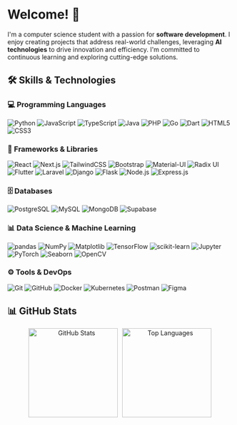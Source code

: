 # Welcome! 👋

I'm a computer science student with a passion for **software development**. I enjoy creating projects that address real-world challenges, leveraging **AI technologies** to drive innovation and efficiency. I'm committed to continuous learning and exploring cutting-edge solutions.

## 🛠️ Skills & Technologies

### 💻 Programming Languages
![Python](https://img.shields.io/badge/Python-white?style=flat-square&logo=python&logoColor=3776AB) ![JavaScript](https://img.shields.io/badge/JavaScript-white?style=flat-square&logo=javascript&logoColor=F7DF1E) ![TypeScript](https://img.shields.io/badge/TypeScript-white?style=flat-square&logo=typescript&logoColor=3178C6) ![Java](https://img.shields.io/badge/Java-white?style=flat-square&logo=java&logoColor=007396) ![PHP](https://img.shields.io/badge/PHP-white?style=flat-square&logo=php&logoColor=777BB4) ![Go](https://img.shields.io/badge/Go-white?style=flat-square&logo=go&logoColor=00ADD8) ![Dart](https://img.shields.io/badge/Dart-white?style=flat-square&logo=dart&logoColor=0175C2) ![HTML5](https://img.shields.io/badge/HTML5-white?style=flat-square&logo=html5&logoColor=E34F26) ![CSS3](https://img.shields.io/badge/CSS3-white?style=flat-square&logo=css3&logoColor=1572B6)

### 🚀 Frameworks & Libraries
![React](https://img.shields.io/badge/React-white?style=flat-square&logo=react&logoColor=61DAFB)
![Next.js](https://img.shields.io/badge/Next.js-white?style=flat-square&logo=nextdotjs&logoColor=000000)
![TailwindCSS](https://img.shields.io/badge/TailwindCSS-white?style=flat-square&logo=tailwind-css&logoColor=38B2AC)
![Bootstrap](https://img.shields.io/badge/Bootstrap-white?style=flat-square&logo=bootstrap&logoColor=7952B3)
![Material-UI](https://img.shields.io/badge/Material--UI-white?style=flat-square&logo=mui&logoColor=0081CB)
![Radix UI](https://img.shields.io/badge/Radix%20UI-white?style=flat-square&logo=radix-ui&logoColor=000000)
![Flutter](https://img.shields.io/badge/Flutter-white?style=flat-square&logo=flutter&logoColor=02569B)
![Laravel](https://img.shields.io/badge/Laravel-white?style=flat-square&logo=laravel&logoColor=FF2D20)
![Django](https://img.shields.io/badge/Django-white?style=flat-square&logo=django&logoColor=092E20)
![Flask](https://img.shields.io/badge/Flask-white?style=flat-square&logo=flask&logoColor=000000)
![Node.js](https://img.shields.io/badge/Node.js-white?style=flat-square&logo=nodedotjs&logoColor=339933)
![Express.js](https://img.shields.io/badge/Express.js-white?style=flat-square&logo=express&logoColor=000000)

### 🗄️ Databases
![PostgreSQL](https://img.shields.io/badge/PostgreSQL-white?style=flat-square&logo=postgresql&logoColor=336791)
![MySQL](https://img.shields.io/badge/MySQL-white?style=flat-square&logo=mysql&logoColor=4479A1)
![MongoDB](https://img.shields.io/badge/MongoDB-white?style=flat-square&logo=mongodb&logoColor=47A248)
![Supabase](https://img.shields.io/badge/Supabase-white?style=flat-square&logo=supabase&logoColor=3ECF8E)

### 📊 Data Science & Machine Learning
![pandas](https://img.shields.io/badge/pandas-white?style=flat-square&logo=pandas&logoColor=150458)
![NumPy](https://img.shields.io/badge/NumPy-white?style=flat-square&logo=numpy&logoColor=013243)
![Matplotlib](https://img.shields.io/badge/Matplotlib-white?style=flat-square&logo=matplotlib&logoColor=11557C)
![TensorFlow](https://img.shields.io/badge/TensorFlow-white?style=flat-square&logo=tensorflow&logoColor=FF6F00)
![scikit-learn](https://img.shields.io/badge/scikit--learn-white?style=flat-square&logo=scikit-learn&logoColor=F7931E)
![Jupyter](https://img.shields.io/badge/Jupyter-white?style=flat-square&logo=jupyter&logoColor=F37626)
![PyTorch](https://img.shields.io/badge/PyTorch-white?style=flat-square&logo=pytorch&logoColor=EE4C2C)
![Seaborn](https://img.shields.io/badge/Seaborn-white?style=flat-square&logo=python&logoColor=3776AB)
![OpenCV](https://img.shields.io/badge/OpenCV-white?style=flat-square&logo=opencv&logoColor=5C3EE8)

### ⚙️ Tools & DevOps
![Git](https://img.shields.io/badge/Git-white?style=flat-square&logo=git&logoColor=F05032)
![GitHub](https://img.shields.io/badge/GitHub-white?style=flat-square&logo=github&logoColor=181717)
![Docker](https://img.shields.io/badge/Docker-white?style=flat-square&logo=docker&logoColor=2496ED)
![Kubernetes](https://img.shields.io/badge/Kubernetes-white?style=flat-square&logo=kubernetes&logoColor=326CE5)
![Postman](https://img.shields.io/badge/Postman-white?style=flat-square&logo=postman&logoColor=FF6C37)
![Figma](https://img.shields.io/badge/Figma-white?style=flat-square&logo=figma&logoColor=F24E1E)

## 📊 GitHub Stats

<div align="center" style="display: flex; flex-direction: row; justify-content: center; gap: 10px;">

  <img src="https://github-readme-stats.vercel.app/api?username=frzxw&show_icons=true&theme=graywhite&card_width=400&hide_border=true" height="200" alt="GitHub Stats">

  <img src="https://github-readme-stats.vercel.app/api/top-langs/?username=frzxw&theme=graywhite&layout=compact&card_width=370&langs_count=8&hide=jupyter%20notebook&hide_border=true" height="200" alt="Top Languages">

</div>
